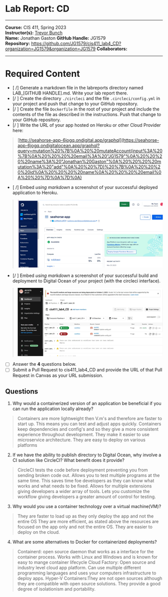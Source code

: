 # Lab Report: CD
___
**Course:** CIS 411, Spring 2023  
**Instructor(s):** [Trevor Bunch](https://github.com/trevordbunch)  
**Name:** Jonathan Gaston 
**GitHub Handle:** JG1579  
**Repository:** https://github.com/JG1579/cis411_lab4_CD?organization=JG1579&organization=JG1579
**Collaborators:** 
___

# Required Content

- [ /] Generate a markdown file in the labreports directory named LAB_[GITHUB HANDLE].md. Write your lab report there.
- [/ ] Create the directory ```./circleci``` and the file ```.circleci/config.yml``` in your project and push that change to your GitHub repository.
- [/ ] Create the file ```Dockerfile``` in the root of your project and include the contents of the file as described in the instructions. Push that change to your GitHub repository.
- [/ ] Write the URL of your app hosted on Heroku or other Cloud Provider here:  
>  [http://seahorse-app-6jogq.ondigital.app/graphql](https://seahorse-app-6jogq.ondigitalocean.app/graphql?query=mutation%20%7B%0A%20%20mutateAccount(input%3A%20%7B%0A%20%20%20%20email%3A%20"JG1579"%0A%20%20%20%20name%3A%20"Jonathan%20Gaston"%0A%20%20%20%20mutation%3A%20"add"%0A%20%20%7D)%20%7B%0A%20%20%20%20id%0A%20%20%20%20name%0A%20%20%20%20email%0A%20%20%7D%0A%7D%0A)
- [ /] Embed _using markdown_ a screenshot of your successful deployed application to Heroku.  
>  ![Successful Build](/assets/digital%20ocean%20verify.jpg)
- [/ ] Embed _using markdown_ a screenshot of your successful build and deployment to Digital Ocean of your project (with the circleci interface).  
> ![image](/assets/CD4%20verify.jpg)

- [ ] Answer the **4** questions below.
- [ ] Submit a Pull Request to cis411_lab4_CD and provide the URL of that Pull Request in Canvas as your URL submission.

## Questions
1. Why would a containerized version of an application be beneficial if you can run the application locally already?
> Containers are more lightweight then V.m's and therefore are faster to start up. This means you can test and adjust apps quickly.
>Containers keep dependencies and config's and so they give a more consistent experience throughout development.
>They make it easier to use microservice architecture.
>They are easy to deploy on various platforms
2. If we have the ability to publish directory to Digital Ocean, why involve a CI solution like CircleCI? What benefit does it provide?
> CircleCI tests the code before deployment preventing you from sending broken code out.
> Allows you to test multiple programs at the same time. This saves time foe developers as they can know what works and what needs to be fixed.
>Allows for multiple extensions giving developers a wider array of tools.
>Lets you customize the workflow giving developers a greater amount of control for testing.
3. Why would you use a container technology over a virtual machine(VM)?
> They are faster to load up as they only deploy the app and not the entire OS 
>They are more efficient, as stated above the resources are focused on the app only and not the entire OS.
>They are easier to deploy on the cloud.
4. What are some alternatives to Docker for containerized deployments?
> Containerd: open source daemon that works as a interface for the container process. Works with Linux and Windows and is known for easy to mange container lifecycle
>Cloud Factory: Open source and industry level cloud app platform. Can use multiple different programming languages and uses your computers infrastructure to deploy apps.
>Hyper-V Containers:They are not open sources although they are compatible with open source solutions. They provide a good degree of isolationism and portability.